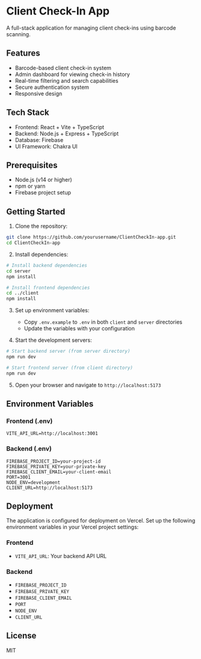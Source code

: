 # Client Check-In App

A full-stack application for managing client check-ins using barcode scanning.

## Features

- Barcode-based client check-in system
- Admin dashboard for viewing check-in history
- Real-time filtering and search capabilities
- Secure authentication system
- Responsive design

## Tech Stack

- Frontend: React + Vite + TypeScript
- Backend: Node.js + Express + TypeScript
- Database: Firebase
- UI Framework: Chakra UI

## Prerequisites

- Node.js (v14 or higher)
- npm or yarn
- Firebase project setup

## Getting Started

1. Clone the repository:
```bash
git clone https://github.com/yourusername/ClientCheckIn-app.git
cd ClientCheckIn-app
```

2. Install dependencies:
```bash
# Install backend dependencies
cd server
npm install

# Install frontend dependencies
cd ../client
npm install
```

3. Set up environment variables:
   - Copy `.env.example` to `.env` in both `client` and `server` directories
   - Update the variables with your configuration

4. Start the development servers:
```bash
# Start backend server (from server directory)
npm run dev

# Start frontend server (from client directory)
npm run dev
```

5. Open your browser and navigate to `http://localhost:5173`

## Environment Variables

### Frontend (.env)
```
VITE_API_URL=http://localhost:3001
```

### Backend (.env)
```
FIREBASE_PROJECT_ID=your-project-id
FIREBASE_PRIVATE_KEY=your-private-key
FIREBASE_CLIENT_EMAIL=your-client-email
PORT=3001
NODE_ENV=development
CLIENT_URL=http://localhost:5173
```

## Deployment

The application is configured for deployment on Vercel. Set up the following environment variables in your Vercel project settings:

### Frontend
- `VITE_API_URL`: Your backend API URL

### Backend
- `FIREBASE_PROJECT_ID`
- `FIREBASE_PRIVATE_KEY`
- `FIREBASE_CLIENT_EMAIL`
- `PORT`
- `NODE_ENV`
- `CLIENT_URL`

## License

MIT 